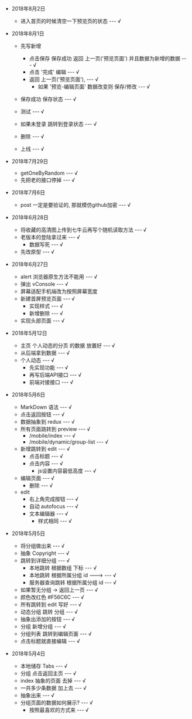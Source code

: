 - 2018年8月2日
    - 进入首页的时候清空一下预览页的状态 --- √

- 2018年8月1日
    - 先写新增
        - 点击保存 保存成功 返回 上一页('预览页面') 并且数据为新增的数据 --- √
        - 点击 '完成' 编辑 --- √
        - 返回 上一页('预览页面'),  --- √
            - 如果 '预览-编辑页面' 数据改变则 保存/修改  --- √

    - 保存成功 保存状态 --- √

    - 测试 --- √
    - 如果未登录 跳转到登录状态 --- √
    - 删除 --- √
    - 上线 --- √

- 2018年7月29日
    - getOneByRandom --- √
    - 先把老的接口停掉 --- √

- 2018年7月6日
    - post 一定是要验证的, 那就模仿github加密 --- √

- 2018年6月28日
    - 将收藏的高清图上传到七牛云再写个随机读取方法 --- √
    - 老版本的登陆拿过来 --- √
        - 数据写死 --- √
    - 先改原型 --- √
    
- 2018年6月27日
    - alert 浏览器原生方法不能用 --- √
    - 弹出 vConsole --- √
    - 屏幕适配手机端改为按照屏幕宽度
    - 新建首屏预览页面 --- √
        - 实现样式 --- √
        - 新增删除 --- √
    - 实现头部页面 --- √

    
- 2018年5月12日
    - 主页 个人动态的分页 的数据 放置好 --- √
    - 从后端拿到数据 --- √
    - 个人动态 --- √
        - 先实现功能 --- √
        - 再写后端API接口 --- √
        - 前端对接接口 --- √

- 2018年5月6日
    - MarkDown 语法 --- √
    - 点击返回按钮 --- √
    - 数据抽象到 redux --- √
    - 所有页面跳转到 preview --- √
        - /mobile/index --- √
        - /mobile/dynamic/group-list --- √
    - 新增跳转到 edit --- √
        - 点击标题 --- √
        - 点击内容 --- √
            - js设置内容最低高度 --- √
    - 编辑页面 --- √
        - 删除 --- √
    - edit
        - 右上角完成按钮 --- √
        - 自动 autofocus --- √
        - 文本编辑器 --- √
            - 样式相同 --- √

- 2018年5月5日
    - 将分组做出来  --- √
    - 抽象 Copyright  --- √ 
    - 跳转到详细分组  --- √ 
        - 本地跳转 根据数组 下标  --- √ 
        - 本地跳转 根据所属分组 id --->   --- √ 
        - 服务器查询跳转 根据所属分组 id  --- √ 
    - 如果暂无分组 -> 返回上一页  --- √ 
    - 颜色改红色 #F56C6C  --- √ 
    - 所有跳转到 edit 写好  --- √ 
    - 动态分组 跳转 分组  --- √ 
    - 抽象出添加的按钮  --- √ 
    - 分组 新增分组  --- √ 
    - 分组列表 跳转到编辑页面  --- √ 
    - 点击标题就直接编辑 --- √

- 2018年5月4日
    - 本地储存 Tabs  --- √ 
	- 分组 点击返回主页 --- √
    - index 抽象的页面 去掉 --- √
    - 一共多少条数据 加上去 --- √
    - 抽象出来 --- √
    - 分组页面的数据如何展示? --- √
        - 按照最喜欢的方式来 --- √
